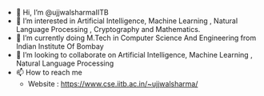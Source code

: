 - 👋 Hi, I’m @ujjwalsharmaIITB
- 👀 I’m interested in Artificial Intelligence, Machine Learning , Natural Language Processing , Cryptography and Mathematics.
- 🌱 I’m currently doing M.Tech in Computer Science And Engineering from Indian Institute Of Bombay
- 💞️ I’m looking to collaborate on Artificial Intelligence, Machine Learning , Natural Language Processing
- 📫 How to reach me 
    - Website : https://www.cse.iitb.ac.in/~ujjwalsharma/

<!---
ujjwalsharmaIITB/ujjwalsharmaIITB is a ✨ special ✨ repository because its `README.md` (this file) appears on your GitHub profile.
You can click the Preview link to take a look at your changes.
--->
